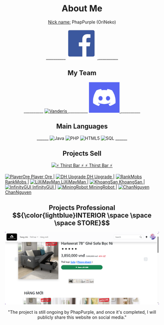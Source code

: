 <h1 align="center">About Me</h1>
<p align="center"><ins>Nick name:</ins> PhapPurple (OriNeko)</p>

<p align="center">
  __________
  <a href="https://facebook.com/PhapPurple">
    <img src="https://github.com/huynhphap100/huynhphap100/blob/main/images/fb.png" alt="PhapPurple" width="100px"/>
  </a>
  __________
</p>

<h2 align="center">My Team</h2>
<div align="center">
  __________
  <a href="https://github.com/Vanderis-Team">
    <img src="https://avatars.githubusercontent.com/u/135496595?s=400&u=430af9d0b49b57a2d5458184403b31080d7c430e&v=4" alt="Vanderis" width="100px"/>
  </a>
  __________
  <a href="https://discord.gg/nhBsfaUpAD">
    <img src="https://github.com/huynhphap100/huynhphap100/blob/main/images/discord.png" alt="VanderisDiscord" width="100px"/>
  </a>
  __________
</div>

<h2 align="center">Main Languages</h2>
<div align="center">
  ______
  <img src="https://cdn.iconscout.com/icon/free/png-256/free-java-60-1174953.png" alt="Java" width="50px" height="50px"/>
  <img src="https://brandslogos.com/wp-content/uploads/thumbs/php-logo-vector.svg" alt="PHP" width="70px" height="50px"/>
  <img src="https://clipart.info/images/ccovers/1499794874html5-js-css3-logo-png.png" alt="HTML5" width="130px" height="50px"/>
  <img src="https://png.pngtree.com/png-clipart/20190630/original/pngtree-sql-file-document-icon-png-image_4179445.jpg" alt="SQL" width="50px" height="50px"/>
  ______
</div>

<h2 align="center">Projects Sell</h2>
<p align="center">
  <a href="https://www.spigotmc.org/resources/1-9-1-20-4-%E2%9A%A1-thirst-bar-%E2%9A%A1-add-thirst-unit-for-player-%E2%AD%90-placeholderapi-and-worldguard-support.113587/">
    <img src="https://github.com/huynhphap100/huynhphap100/assets/79410422/e5fbebfa-b405-4797-8255-2510ce16e7ca" alt="⚡ Thirst Bar ⚡" width="50px" height="50px"/>
    ⚡ Thirst Bar ⚡
  </a>
</p>
<a href="https://dihoastore.net/product/PlayerOre">
  <img src="https://dihoastore.net/assets/img/item.png" alt="PlayerOre" width="25px" height="25px"/>
  Player Ore
</a>
 | 
<a href="https://dihoastore.net/product/DH-Upgrade">
  <img src="https://dihoastore.net/icon_upload/d78983c4c7332419812503cb8ccfa4ba.png" alt="DH Upgrade" width="25px" height="25px"/>
  DH Upgrade
</a>
 | 
<a href="https://dihoastore.net/product/RankMobs">
  <img src="https://dihoastore.net/icon_upload/718aff2b5d06d18ff6a9bc7362985117.png" alt="RankMobs" width="25px" height="25px"/>
  RankMobs
</a>
 | 
<a href="https://dihoastore.net/product/LiXiMayMan">
  <img src="https://dihoastore.net/icon_upload/ee2390a0eed425ac987a9ee9adcd0f40.png" alt="LiXiMayMan" width="25px" height="25px"/>
  LiXiMayMan
</a>
 | 
<a href="https://dihoastore.net/product/KhoangSan">
  <img src="https://dihoastore.net/icon_upload/2d14fa7c087b9352a02270406e61c971.png" alt="KhoangSan" width="25px" height="25px"/>
  KhoangSan
</a>
 | 
<a href="https://dihoastore.net/product/InfinityGUI">
  <img src="https://dihoastore.net/icon_upload/0872681b1229745f49d3901061766632.png" alt="InfinityGUI" width="25px" height="25px"/>
  InfinityGUI
</a>
 | 
<a href="https://dihoastore.net/product/MiningRobot">
  <img src="https://dihoastore.net/icon_upload/4146ed82f7ae9cae3bc306b1e146d623.png" alt="MiningRobot" width="25px" height="25px"/>
  MiningRobot
</a>
 | 
<a href="https://dihoastore.net/product/ChanNguyen">
  <img src="https://dihoastore.net/icon_upload/472ff034f4557bc5a636c2b8095b6dc3.png" alt="ChanNguyen" width="25px" height="25px"/>
  ChanNguyen
</a>

<h2 align="center">Projects Professional $${\color{lightblue}INTERIOR \space \space \space STORE}$$</h2>

[![product-screenshot]](https://example.com)

<p align="center">"The project is still ongoing by PhapPurple, and once it's completed, I will publicly share this website on social media."</p>

[product-screenshot]: images/screenshot.png
